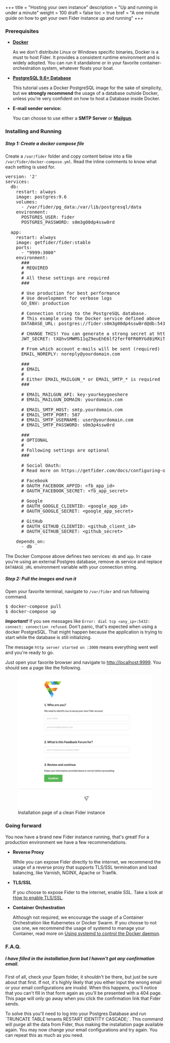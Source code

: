 +++
title = "Hosting your own instance"
description = "Up and running in under a minute"
weight = 100
draft = false
toc = true
bref = "A one minute guide on how to get your own Fider instance up and running"
+++

<h3>Prerequisites</h3>

<ul>
<li>
  <b><a href="https://www.docker.com/" target="_blank">Docker</a></b>
  <p>As we don't distribute Linux or Windows specific binaries, Docker is a must to host Fider. It provides a consistent runtime environment and is widely adopted. You can run it standalone or in your favorite container-orchestration system, whatever floats your boat.</p>
</li> 
<li>
  <b><a href="https://www.postgresql.org" target="_blank">PostgreSQL 9.6+ Database</a></b>
  <p>This tutorial uses a Docker PostgreSQL image for the sake of simplicity, but we <strong>strongly recommend</strong> the usage of a database outside Docker, unless you're very confident on how to host a Database inside Docker.</p>
</li> 
<li>
  <b>E-mail sender service:</b>
  <p>You can choose to use either a <b>SMTP Server</b> or <b><a href="https://www.mailgun.com/" target="_blank">Mailgun</a></b>.</p>
</li>
</ul>

<h3>Installing and Running</h3>

<h5>Step 1: Create a docker compose file</h5>

<p>
Create a <code>/var/fider</code> folder and copy content below into a file <code>/var/fider/docker-compose.yml</code>.
Read the inline comments to know what each setting is used for. 
</p>

<pre>
version: '2'
services:
  db:
    restart: always
    image: postgres:9.6
    volumes:
      - /var/fider/pg_data:/var/lib/postgresql/data
    environment:
      POSTGRES_USER: fider
      POSTGRES_PASSWORD: s0m3g00dp4ssw0rd

  app:
    restart: always
    image: getfider/fider:stable
    ports:
      - "9999:3000"
    environment:
      ###
      # REQUIRED
      #
      # All these settings are required
      ###

      # Use production for best performance
      # Use development for verbose logs
      GO_ENV: production
      
      # Connection string to the PostgreSQL database. 
      # This example uses the Docker service defined above
      DATABASE_URL: postgres://fider:s0m3g00dp4ssw0rd@db:5432/fider?sslmode=disable
      
      # CHANGE THIS! You can generate a strong secret at https://randomkeygen.com/
      JWT_SECRET: tXQhvSMWMS11qZ9euEhE6lf2ferf0FR6RYGd8iMXiTxxXtJ1XDVdTXPaLtV12ZGp

      # From which account e-mails will be sent (required)
      EMAIL_NOREPLY: noreply@yourdomain.com

      ###
      # EMAIL
      #
      # Either EMAIL_MAILGUN_* or EMAIL_SMTP_* is required
      ###

      # EMAIL_MAILGUN_API: key-yourkeygoeshere
      # EMAIL_MAILGUN_DOMAIN: yourdomain.com

      # EMAIL_SMTP_HOST: smtp.yourdomain.com
      # EMAIL_SMTP_PORT: 587
      # EMAIL_SMTP_USERNAME: user@yourdomain.com
      # EMAIL_SMTP_PASSWORD: s0m3p4ssw0rd
      
      ###
      # OPTIONAL
      #
      # Following settings are optional
      ###

      # Social OAuth: 
      # Read more on https://getfider.com/docs/configuring-oauth/

      # Facebook
      # OAUTH_FACEBOOK_APPID: &lt;fb_app_id&gt;
      # OAUTH_FACEBOOK_SECRET: &lt;fb_app_secret&gt;

      # Google
      # OAUTH_GOOGLE_CLIENTID: &lt;google_app_id&gt;
      # OAUTH_GOOGLE_SECRET: &lt;google_app_secret&gt;

      # GitHub
      # OAUTH_GITHUB_CLIENTID: &lt;github_client_id&gt;
      # OAUTH_GITHUB_SECRET: &lt;github_secret&gt;

    depends_on:
      - db
</pre>

<p>The Docker Compose above defines two services: <code>db</code> and <code>app</code>. In case you're using an external Postgres database, remove <code>db</code> service and replace <code>DATABASE_URL</code> environment variable with your connection string.</p>

<h5>Step 2: Pull the images and run it</h5>

<p>Open your favorite terminal, navigate to <code>/var/fider</code> and run following command.</p>

<pre>
$ docker-compose pull
$ docker-compose up
</pre>

<p><i><b>Important!</b></i> If you see messages like <code>Error: dial tcp &lt;any_ip&gt;:5432: connect: connection refused</code>. Don't panic, that's expected when using a docker PostgreSQL. That might happen because the application is trying to start while the database is still initializing.</p>

<p>The message <code>http server started on :3000</code> means everything went well and you're ready to go.</p>

<p>Just open your favorite browser and navigate to <a href="http://localhost:9999">http://localhost:9999</a>. You should see a page like the following.</p>

<figure>
    <img src="/images/docs/fider-clean-install.png" />
    <figcaption>Installation page of a clean Fider instance</figcaption>
</figure>

<h3>Going forward</h3>

<p>You now have a brand new Fider instance running, that's great! For a production environment we have a few recommendations.</p>

<ul>
  <li>
    <b>Reverse Proxy</b>
    <p>While you can expose Fider directly to the internet, we recommend the usage of a reverse proxy that supports TLS/SSL termination and load balancing, like Varnish, NGINX, Apache or Traefik.</p>
  </li>
  <li>
    <b>TLS/SSL</b>
    <p>If you choose to expose Fider to the internet, enable SSL. Take a look at <a href="/docs/how-to-enable-ssl" target="_blank">How to enable TLS/SSL</a>.</p>
  </li>
  <li>
    <b>Container Orchestration</b>
    <p>Although not required, we encourage the usage of a Container Orchestration like Kubernetes or Docker Swarm. If you choose to not use one, we recommend the usage of systemd to manage your Container, read more on <a href="https://success.docker.com/article/using-systemd-to-control-the-docker-daemon" target="_blank">Using systemd to control the Docker daemon</a>.</p>
  </li>
</ul>

<h3>F.A.Q.</h3>

<h5>I have filled in the installation form but I haven't got any confirmation email.</h5>
<p>First of all, check your Spam folder, it shouldn't be there, but just be sure about that first. If not, it's highly likely that you either input the wrong email or your email configurations are invalid. When this happens, you'll notice that you can't fill in that form again as you'll be presented with a 404 page. This page will only go away when you click the confirmation link that Fider sends.</p>
<p>To solve this you'll need to log into your Postgres Database and run `TRUNCATE TABLE tenants RESTART IDENTITY CASCADE;`. This command will purge all the data from Fider, thus making the installation page available again. You may now change your email configurations and try again. You can repeat this as much as you need.</p>